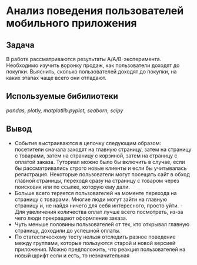 # Анализ поведения пользователей мобильного приложения
## Задача
В работе рассматриваются результаты A/A/B-эксперимента. Необходимо изучить воронку продаж, как пользователи доходят до покупки. Выяснить, сколько пользователей доходят до покупки, на каких этапах чаще всего они отпадают.
## Используемые бибилиотеки
*pandas, plotly, matplotlib.pyplot, seaborn, scipy*
## Вывод
- События выстраиваются в цепочку следующим образом: посетители сначала заходят на главную страницу, затем на страницу с товарами, затем на страницу с корзиной, затем на страницу с оплатой заказа. Туториал можно было бы включить в случае, если бы рассматривались строго новые клиенты и если бы учитывалась регистрация. Некоторые пользователи могут посещать сайт в обход главной страницы, переходя сразу на страницу с товаром через поисковик или по ссылке, которую ему дали.
- Больше всего теряется пользователей на моменте перехода на страницу с товарами. Многие люди могут зайти на главную страницу и, не найдя ничего для себя интересного, просто уйти. - Для увеличения количества оплат лучше всего посмотреть, из-за чего люди прекращают оформление заказа.
- Чуть меньше половины пользователей от тех, кто открывал главную страницу, доходили до успешной оплаты.
- По статестическому тесту нельзя отследить разное поведение между группами, которые пользуются старой и новой версией приложения. Можно предположить, что реакция пользователей на новый шрифт если и есть, то незначительная
